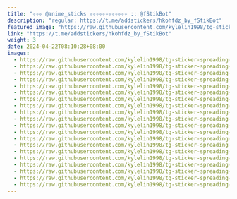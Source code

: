 ```yaml
---
title: "✧✧✧ @anime_sticks ✧✧✧✧✧✧✧✧✧✧✧✧ :: @fStikBot"
description: "regular: https://t.me/addstickers/hkohfdz_by_fStikBot"
featured_image: "https://raw.githubusercontent.com/kylelin1998/tg-sticker-spreading-worldwide-images/main/img/83030d6a-500d-4c9f-b773-e1ba66f540a6.jpg"
link: "https://t.me/addstickers/hkohfdz_by_fStikBot"
weight: 3
date: 2024-04-22T08:10:28+08:00
images:
  - https://raw.githubusercontent.com/kylelin1998/tg-sticker-spreading-worldwide-images/main/img/83030d6a-500d-4c9f-b773-e1ba66f540a6.jpg
  - https://raw.githubusercontent.com/kylelin1998/tg-sticker-spreading-worldwide-images/main/img/974acd0e-c63a-4765-9c37-36cd7ea2cece.jpg
  - https://raw.githubusercontent.com/kylelin1998/tg-sticker-spreading-worldwide-images/main/img/159bbd61-1d95-4f56-b9b3-f729dd53522c.jpg
  - https://raw.githubusercontent.com/kylelin1998/tg-sticker-spreading-worldwide-images/main/img/8f64c9a7-e683-4f4c-b19d-97491a89e2a1.jpg
  - https://raw.githubusercontent.com/kylelin1998/tg-sticker-spreading-worldwide-images/main/img/65c7e4b0-c8e3-47e8-8597-726d3fde813f.jpg
  - https://raw.githubusercontent.com/kylelin1998/tg-sticker-spreading-worldwide-images/main/img/418e2e96-513a-44cd-967d-dea9eb546308.jpg
  - https://raw.githubusercontent.com/kylelin1998/tg-sticker-spreading-worldwide-images/main/img/9b964503-7833-4da1-b96e-8af89998aae0.jpg
  - https://raw.githubusercontent.com/kylelin1998/tg-sticker-spreading-worldwide-images/main/img/b9b566fa-edf6-4eb4-9fa8-361101c7cf4d.jpg
  - https://raw.githubusercontent.com/kylelin1998/tg-sticker-spreading-worldwide-images/main/img/c4bc2494-ac7d-48d5-8d82-d82699e3ce0a.jpg
  - https://raw.githubusercontent.com/kylelin1998/tg-sticker-spreading-worldwide-images/main/img/7a396ea0-3294-4cad-97f9-5e4bc302ccc3.jpg
  - https://raw.githubusercontent.com/kylelin1998/tg-sticker-spreading-worldwide-images/main/img/64d24923-bd88-4608-8bd5-3c26fd4b05a1.jpg
  - https://raw.githubusercontent.com/kylelin1998/tg-sticker-spreading-worldwide-images/main/img/60a65a58-4fa2-4962-9164-a4ec1306470d.jpg
  - https://raw.githubusercontent.com/kylelin1998/tg-sticker-spreading-worldwide-images/main/img/0beda024-ee07-4fcf-b4a3-10238e940c0e.jpg
  - https://raw.githubusercontent.com/kylelin1998/tg-sticker-spreading-worldwide-images/main/img/0465f2b7-c281-4e59-9f3d-5c8b2244069d.jpg
  - https://raw.githubusercontent.com/kylelin1998/tg-sticker-spreading-worldwide-images/main/img/5e9e69c1-bf55-4373-b337-8c3bbdbba326.jpg
  - https://raw.githubusercontent.com/kylelin1998/tg-sticker-spreading-worldwide-images/main/img/015e5fbb-e52d-4547-8d3f-a8ae8714b783.jpg
  - https://raw.githubusercontent.com/kylelin1998/tg-sticker-spreading-worldwide-images/main/img/d8de102c-7147-4cea-92b1-d9b82164e559.jpg
  - https://raw.githubusercontent.com/kylelin1998/tg-sticker-spreading-worldwide-images/main/img/22173b84-1ef7-4022-b873-996dfd1be7f4.jpg
  - https://raw.githubusercontent.com/kylelin1998/tg-sticker-spreading-worldwide-images/main/img/5da28e9a-e3fc-4ee9-97d5-8d129c20623f.jpg
  - https://raw.githubusercontent.com/kylelin1998/tg-sticker-spreading-worldwide-images/main/img/f0856fab-afad-44d1-b219-9dbbc77ee6b1.jpg
---
```

